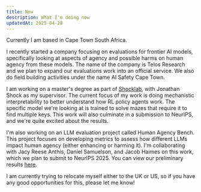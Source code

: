 ```yaml
---
title: Now
description: What I'm doing now
updatedAt: 2025-04-28
---
```


Currently I am based in Cape Town South Africa. 

I recently started a company focusing on evaluations for frontier AI models, specifically looking at aspects of agency and possible harms on human agency from these models. The name of the company is Telos Research and we plan to expand our evaluations work into an official service. We also do field building activities under the name AI Safety Cape Town.

I am working on a master's degree as part of [Shocklab](https://shocklab.net/supervising/), with Jonathan Shock as my supervisor. The current focus of my work is doing mechanistic interpretability to better understand how RL policy agents work. The specific model we're looking at is trained to solve mazes that require it to find multiple keys. This work will also culminate in a submission to NeurIPS, and we're quite excited about the results.

I'm also working on an LLM evaluation project called Human Agency Bench. This project focuses on developing metrics to assess how different LLMs impact human agency (either enhancing or harming it). I'm collaborating with Jacy Reese Anthis, Daniel Samuelson, and Jacob Haimes on this work, which we plan to submit to NeurIPS 2025. You can view our preliminary results [here](https://agencyevals.ath.cx:5000/).

I am currently trying to relocate myself either to the UK or US, so if you have any good opportunities for this, please let me know!